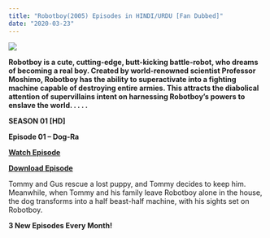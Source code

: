 ```yaml
---
title: "Robotboy(2005) Episodes in HINDI/URDU [Fan Dubbed]"
date: "2020-03-23"
---
```


<script type="text/javascript">var adfly_id = 20713539; var adfly_advert = 'int'; var popunder = true; var domains = ['gplinks.co'];</script>

  
<script src="https://cdn.adf.ly/js/link-converter.js"></script>

[![](https://1.bp.blogspot.com/-rmWLFbOSk60/XV9JO7ndpOI/AAAAAAAAAVg/2vI6OrLvyXIlvy0nX2r75vnLOXVMasUmgCLcBGAs/s640/maxresdefault.jpg)](https://1.bp.blogspot.com/-rmWLFbOSk60/XV9JO7ndpOI/AAAAAAAAAVg/2vI6OrLvyXIlvy0nX2r75vnLOXVMasUmgCLcBGAs/s1600/maxresdefault.jpg)

**Robotboy is a cute, cutting-edge, butt-kicking battle-robot, who dreams of becoming a real boy. Created by world-renowned scientist Professor Moshimo, Robotboy has the ability to superactivate into a fighting machine capable of destroying entire armies. This attracts the diabolical attention of supervillains intent on harnessing Robotboy’s powers to enslave the world. . . . .**

**SEASON 01 \[HD\]**

**Episode 01 – Dog-Ra**

**[Watch Episode](https://gplinks.co/aXv1Bgc)**

**[Download Episode](https://gplinks.co/aXv1Bgc)**

Tommy and Gus rescue a lost puppy, and Tommy decides to keep him. Meanwhile, when Tommy and his family leave Robotboy alone in the house, the dog transforms into a half beast-half machine, with his sights set on Robotboy.

  

  

**3 New Episodes Every Month!**
